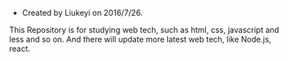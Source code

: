 
 * Created by Liukeyi on 2016/7/26.

 
 This Repository is for studying web tech, such as html, css, javascript and less and so on. 
 And there will update more latest web tech,  like Node.js, react.
 